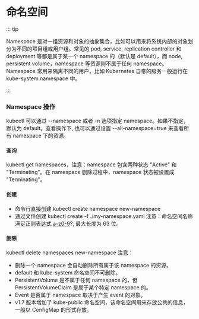 # 命名空间

::: tip

Namespace 是对一组资源和对象的抽象集合，比如可以用来将系统内部的对象划分为不同的项目组或用户组。常见的 pod, service, replication controller 和 deployment 等都是属于某一个 namespace 的（默认是 default），而 node, persistent volume，namespace 等资源则不属于任何 namespace。
Namespace 常用来隔离不同的用户，比如 Kubernetes 自带的服务一般运行在 kube-system namespace 中。

:::

### Namespace 操作
kubectl 可以通过 --namespace 或者 -n 选项指定 namespace。如果不指定，默认为 default。查看操作下, 也可以通过设置 --all-namespace=true 来查看所有 namespace 下的资源。

#### 查询
kubectl get namespaces，注意：namespace 包含两种状态 "Active" 和 "Terminating"。在 namespace 删除过程中，namespace 状态被设置成 "Terminating"。

#### 创建
- 命令行直接创建
kubectl create namespace new-namespace
- 通过文件创建
kubectl create -f ./my-namespace.yaml
注意：命名空间名称满足正则表达式 [a-z0-9]([-a-z0-9]*[a-z0-9])?, 最大长度为 63 位。

#### 删除
kubectl delete namespaces new-namespace
注意：
- 删除一个 namespace 会自动删除所有属于该 namespace 的资源。
- default 和 kube-system 命名空间不可删除。
- PersistentVolume 是不属于任何 namespace 的，但 PersistentVolumeClaim 是属于某个特定 namespace 的。
- Event 是否属于 namespace 取决于产生 event 的对象。
- v1.7 版本增加了 kube-public 命名空间，该命名空间用来存放公共的信息，一般以 ConfigMap 的形式存放。